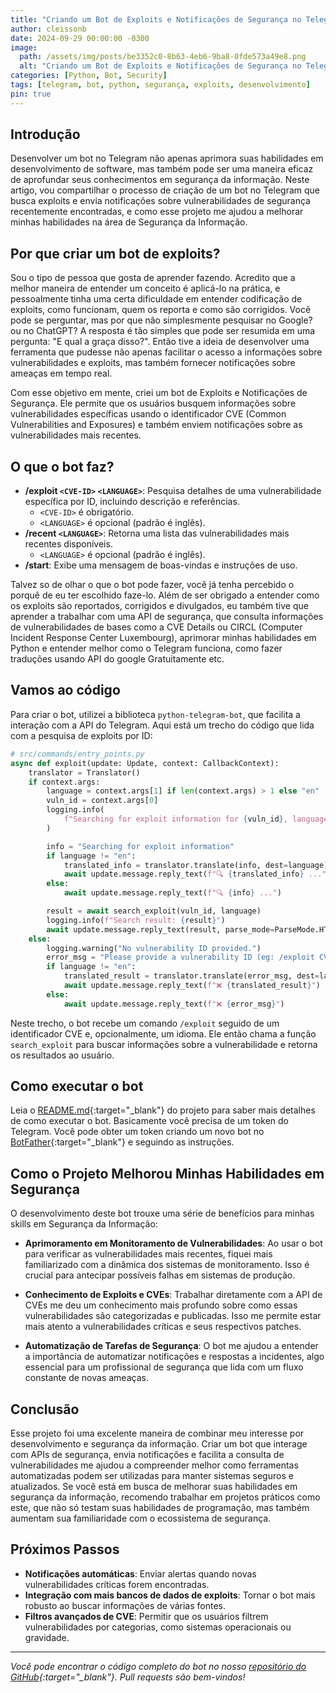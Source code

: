```yaml
---
title: "Criando um Bot de Exploits e Notificações de Segurança no Telegram"
author: cleissonb
date: 2024-09-29 00:00:00 -0300
image:
  path: /assets/img/posts/be3352c0-8b63-4eb6-9ba8-0fde573a49e8.png
  alt: "Criando um Bot de Exploits e Notificações de Segurança no Telegram"
categories: [Python, Bot, Security]
tags: [telegram, bot, python, segurança, exploits, desenvolvimento]
pin: true
---
```


## Introdução

Desenvolver um bot no Telegram não apenas aprimora suas habilidades em desenvolvimento de software, mas também pode ser uma maneira eficaz de aprofundar seus conhecimentos em segurança da informação. Neste artigo, vou compartilhar o processo de criação de um bot no Telegram que busca exploits e envia notificações sobre vulnerabilidades de segurança recentemente encontradas, e como esse projeto me ajudou a melhorar minhas habilidades na área de Segurança da Informação.

## Por que criar um bot de exploits?

Sou o tipo de pessoa que gosta de aprender fazendo. Acredito que a melhor maneira de entender um conceito é aplicá-lo na prática, e pessoalmente tinha uma certa dificuldade em entender codificação de exploits, como funcionam, quem os reporta e como são corrigidos. Você pode se perguntar, mas por que não simplesmente pesquisar no Google? ou no ChatGPT? A resposta é tão simples que pode ser resumida em uma pergunta: "E qual a graça disso?". Então tive a ideia de desenvolver uma ferramenta que pudesse não apenas facilitar o acesso a informações sobre vulnerabilidades e exploits, mas também fornecer notificações sobre ameaças em tempo real.

Com esse objetivo em mente, criei um bot de Exploits e Notificações de Segurança. Ele permite que os usuários busquem informações sobre vulnerabilidades específicas usando o identificador CVE (Common Vulnerabilities and Exposures) e também enviem notificações sobre as vulnerabilidades mais recentes.

## O que o bot faz?

- **/exploit `<CVE-ID>` `<LANGUAGE>`**: Pesquisa detalhes de uma vulnerabilidade específica por ID, incluindo descrição e referências.
    - `<CVE-ID>` é obrigatório.
    - `<LANGUAGE>` é opcional (padrão é inglês).
- **/recent `<LANGUAGE>`**: Retorna uma lista das vulnerabilidades mais recentes disponíveis.
    - `<LANGUAGE>` é opcional (padrão é inglês).
- **/start**: Exibe uma mensagem de boas-vindas e instruções de uso.

Talvez so de olhar o que o bot pode fazer, você já tenha percebido o porquê de eu ter escolhido faze-lo. Além de ser obrigado a entender como os exploits são reportados, corrigidos e divulgados, eu também tive que aprender a trabalhar com uma API de segurança, que consulta informações de vulnerabilidades de bases como a CVE Details ou CIRCL (Computer Incident Response Center Luxembourg), aprimorar minhas habilidades em Python e entender melhor como o Telegram funciona, como fazer traduções usando API do google Gratuitamente etc.

## Vamos ao código

Para criar o bot, utilizei a biblioteca `python-telegram-bot`, que facilita a interação com a API do Telegram. Aqui está um trecho do código que lida com a pesquisa de exploits por ID:

```python
# src/commands/entry_points.py
async def exploit(update: Update, context: CallbackContext):
    translator = Translator()
    if context.args:
        language = context.args[1] if len(context.args) > 1 else "en"
        vuln_id = context.args[0]
        logging.info(
            f"Searching for exploit information for {vuln_id}, language: {language}"
        )

        info = "Searching for exploit information"
        if language != "en":
            translated_info = translator.translate(info, dest=language).text
            await update.message.reply_text(f"🔍 {translated_info} ...")
        else:
            await update.message.reply_text(f"🔍 {info} ...")

        result = await search_exploit(vuln_id, language)
        logging.info(f"Search result: {result}")
        await update.message.reply_text(result, parse_mode=ParseMode.HTML)
    else:
        logging.warning("No vulnerability ID provided.")
        error_msg = "Please provide a vulnerability ID (eg: /exploit CVE-2021-34527)."
        if language != "en":
            translated_result = translator.translate(error_msg, dest=language).text
            await update.message.reply_text(f"❌ {translated_result}")
        else:
            await update.message.reply_text(f"❌ {error_msg}")
```

Neste trecho, o bot recebe um comando `/exploit` seguido de um identificador CVE e, opcionalmente, um idioma. Ele então chama a função `search_exploit` para buscar informações sobre a vulnerabilidade e retorna os resultados ao usuário.

## Como executar o bot

Leia o [README.md](https://github.com/cleissonbarbosa/telegram-security-bot/blob/main/README.md#how-to-create-a-bot-and-obtain-a-token-%EF%B8%8F){:target="\_blank"} do projeto para saber mais detalhes de como executar o bot. Basicamente você precisa de um token do Telegram. Você pode obter um token criando um novo bot no [BotFather](https://t.me/BotFather){:target="\_blank"} e seguindo as instruções.

## Como o Projeto Melhorou Minhas Habilidades em Segurança

O desenvolvimento deste bot trouxe uma série de benefícios para minhas skills em Segurança da Informação:

- **Aprimoramento em Monitoramento de Vulnerabilidades**: Ao usar o bot para verificar as vulnerabilidades mais recentes, fiquei mais familiarizado com a dinâmica dos sistemas de monitoramento. Isso é crucial para antecipar possíveis falhas em sistemas de produção.

- **Conhecimento de Exploits e CVEs**: Trabalhar diretamente com a API de CVEs me deu um conhecimento mais profundo sobre como essas vulnerabilidades são categorizadas e publicadas. Isso me permite estar mais atento a vulnerabilidades críticas e seus respectivos patches.

- **Automatização de Tarefas de Segurança**: O bot me ajudou a entender a importância de automatizar notificações e respostas a incidentes, algo essencial para um profissional de segurança que lida com um fluxo constante de novas ameaças.

## Conclusão

Esse projeto foi uma excelente maneira de combinar meu interesse por desenvolvimento e segurança da informação. Criar um bot que interage com APIs de segurança, envia notificações e facilita a consulta de vulnerabilidades me ajudou a compreender melhor como ferramentas automatizadas podem ser utilizadas para manter sistemas seguros e atualizados. Se você está em busca de melhorar suas habilidades em segurança da informação, recomendo trabalhar em projetos práticos como este, que não só testam suas habilidades de programação, mas também aumentam sua familiaridade com o ecossistema de segurança.

## Próximos Passos

- **Notificações automáticas**: Enviar alertas quando novas vulnerabilidades críticas forem encontradas.
- **Integração com mais bancos de dados de exploits**: Tornar o bot mais robusto ao buscar informações de várias fontes.
- **Filtros avançados de CVE**: Permitir que os usuários filtrem vulnerabilidades por categorias, como sistemas operacionais ou gravidade.

---

_Você pode encontrar o código completo do bot no nosso [repositório do GitHub](https://github.com/cleissonbarbosa/telegram-security-bot){:target="\_blank"}. Pull requests são bem-vindos!_
